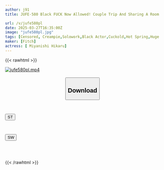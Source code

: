 ```yaml
---
author: j91
title: JUFE-580 Black FUCK Now Allowed! Couple Trip And Sharing A Room... Black Creampie Hot Spring Hikaru Miyanishi

url: /v/jufe580pl
date: 2025-03-27T16:35:00Z
image: "jufe580pl.jpg"
tags: [Censored, Creampie,Solowork,Black Actor,Cuckold,Hot Spring,Huge Cock	]
maker: [Fitch]
actress: [ Miyanishi Hikaru]
---
```



{{< rawhtml >}}

<div class="video" data-videoid="23JGAmj9yQiAO2">
    <a href="javascript:;">
        <img src="/v/jufe580pl/jufe580pl.jpg" width="WIDTH" height="HEIGHT" alt="jufe580pl.mp4" loading="lazy">
    </a>
</div>

<script type="text/javascript" src="https://j91.asia/asset/on-demand-st.js"></script>

<br>
  <link rel="stylesheet" href="https://j91.asia/asset/bs5.css">
  
  <center>
  <button class="btn btn-primary" type="button" data-bs-toggle="collapse" data-bs-target=".multi-collapse" aria-expanded="false" aria-controls="multiCollapseExample1 multiCollapseExample2"><h2>Download</h2></button></center>
</p>
<div class="row">
  <div class="col">
    <div class="collapse multi-collapse" id="multiCollapseExample1">
      <div class="card card-body">
	      	      <br>
<div class="buttons">  
<p><a href="/v/jufe580pl/st.html" target="_blank"><button class="btn-hover color-3"><i class="fa fa-download"></i> ST</button></a></p></div>
    </div>
  </div>
</div>
  <div class="col">
    <div class="collapse multi-collapse" id="multiCollapseExample2">
      <div class="card card-body">
	      <br>
<div class="buttons">
<p><a href="/v/jufe580pl/sw.html" target="_blank"><button class="btn-hover color-2"><i class="fa fa-download"></i> SW</button></a></p></div>
<br><br>
      </div>
    </div>
  </div>
</div>

{{< /rawhtml >}}